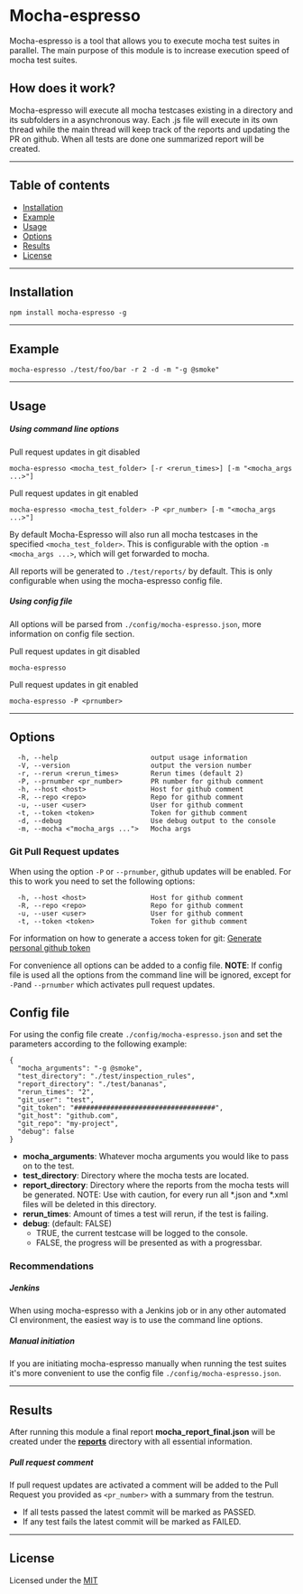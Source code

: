 # Mocha-espresso

Mocha-espresso is a tool that allows you to execute mocha test suites in parallel. The main purpose of this module is to increase execution speed of mocha test suites.

## How does it work?

Mocha-espresso will execute all mocha testcases existing in a directory and its subfolders in a asynchronous way. Each .js file will execute in its
own thread while the main thread will keep track of the reports and updating the PR on github.
When all tests are done one summarized report will be created.

---

## Table of contents

- [Installation](#installation)
- [Example](#example)
- [Usage](#usage)
- [Options](#options)
- [Results](#Results)
- [License](#license)

---

## Installation ##
```shell
npm install mocha-espresso -g
```

---
## Example ##
```shell
mocha-espresso ./test/foo/bar -r 2 -d -m "-g @smoke"
```

---

## Usage ##
##### Using command line options

Pull request updates in git disabled
```shell
mocha-espresso <mocha_test_folder> [-r <rerun_times>] [-m "<mocha_args ...>"]
```
Pull request updates in git enabled
```shell
mocha-espresso <mocha_test_folder> -P <pr_number> [-m "<mocha_args ...>"]
```

By default Mocha-Espresso will also run all mocha testcases in the specified ```<mocha_test_folder>```. This is configurable 
with the option ```-m <mocha_args ...>```, which will get forwarded to mocha.

All reports will be generated to ```./test/reports/``` by default. This is only configurable when using the mocha-espresso config file.

##### Using config file
All options will be parsed from ```./config/mocha-espresso.json```, more information on config file section.

Pull request updates in git disabled
```shell
mocha-espresso
```
Pull request updates in git enabled
```shell
mocha-espresso -P <prnumber>
```

---

## Options ##

```shell
  -h, --help                       output usage information
  -V, --version                    output the version number
  -r, --rerun <rerun_times>        Rerun times (default 2)
  -P, --prnumber <pr_number>       PR number for github comment
  -h, --host <host>                Host for github comment
  -R, --repo <repo>                Repo for github comment
  -u, --user <user>                User for github comment
  -t, --token <token>              Token for github comment
  -d, --debug                      Use debug output to the console
  -m, --mocha <"mocha_args ...">   Mocha args
```

### Git Pull Request updates ###

When using the option ```-P``` or ```--prnumber```, github updates will be enabled. For this to work you need to set the following options:

```shell
  -h, --host <host>                Host for github comment
  -R, --repo <repo>                Repo for github comment
  -u, --user <user>                User for github comment
  -t, --token <token>              Token for github comment
```

For information on how to generate a access token for git:
[Generate personal github token](https://help.github.com/articles/creating-an-access-token-for-command-line-use/)

For convenience all options can be added to a config file. **NOTE**: If config file is used all the options from the command line will be ignored, except for ```-P```and ```--prnumber``` which activates pull request updates.
## Config file ##
For using the config file create  ```./config/mocha-espresso.json``` and set the parameters according to the following example:

```
{
  "mocha_arguments": "-g @smoke",
  "test_directory": "./test/inspection_rules",
  "report_directory": "./test/bananas",
  "rerun_times": "2",
  "git_user": "test",
  "git_token": "###################################",
  "git_host": "github.com",
  "git_repo": "my-project",
  "debug": false
}
```
* **mocha_arguments**: Whatever mocha arguments you would like to pass on to the test.
* **test_directory**: Directory where the mocha tests are located.
* **report_directory**:  Directory where the reports from the mocha tests will be generated. NOTE: Use with caution, for every run all *.json and *.xml files will be deleted in this directory.
* **rerun_times**: Amount of times a test will rerun, if the test is failing.
* **debug**: (default: FALSE) 
   * TRUE, the current testcase will be logged to the console.
   * FALSE, the progress will be presented as with a progressbar.

### Recommendations ###
##### Jenkins
When using mocha-espresso with a Jenkins job or in any other automated CI environment, the easiest way is to use the command line options. 
##### Manual initiation
If you are initiating mocha-espresso manually when running the test suites it's more convenient to use the config file ```./config/mocha-espresso.json```.

---

## Results ##
After running this module a final report **mocha_report_final.json** will be created under the **[reports](./test/reports)**
directory with all essential information. 
##### Pull request comment
If pull request updates are activated a comment will be added to the Pull Request you provided as ```<pr_number>``` with a summary from the testrun. 
* If all tests passed the latest commit will be marked as PASSED.
* If any test fails the latest commit will be marked as FAILED.


---

## License
Licensed under the [MIT](http://opensource.org/licenses/MIT)